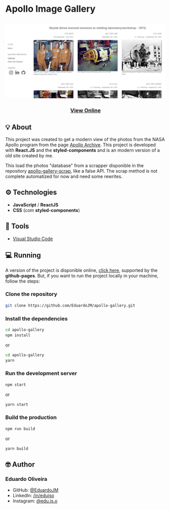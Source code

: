 # Apollo Image Gallery

<h2 align="center">
    <img src=".github/preview.jpg" alt="previa do site" />
</h2>

<h3 align="center">
    <a target="blank" href="https://eduardojm.github.io/apollo-gallery/#/">View Online</a>
</h3>

## :bulb: About

This project was created to get a modern view of the photos from the NASA Apollo program from the page [Apollo Archive](http://www.apolloarchive.com/apollo_gallery.html). This project is developed with **React.JS** and the **styled-components** and is an modern version of a old site created by me.

This load the photos "database" from a scrapper disponible in the repository [apollo-gallery-scrap](https://github.com/EduardoJM/apollo-gallery-scrap), like a false API. The scrap method is not complete automatized for now and need some rewrites.

## :gear: Technologies

- **JavaScript** / **ReactJS**
- **CSS** (com **styled-components**)

## :hammer: Tools

- [Visual Studio Code](https://code.visualstudio.com/download)

## :computer: Running

A version of the project is disponible online, [click here](https://eduardojm.github.io/apollo-gallery/#/), supported by the **github-pages**. But, if you want to run the project locally in your machine, follow the steps:

### Clone the repository

```bash
git clone https://github.com/EduardoJM/apollo-gallery.git
```

### Install the dependencies

```bash
cd apollo-gallery
npm install
```

or

```bash
cd apollo-gallery
yarn
```

### Run the development server

```bash
npm start
```

or 

```bash
yarn start
```

### Build the production

```bash
npm run build
```

or 

```bash
yarn build
```

## :nerd_face: Author

### Eduardo Oliveira

- GitHub: [@EduardoJM](https://github.com/eduardojm/)
- LinkedIn: [/in/edujso](https://www.linkedin.com/in/edujso/)
- Instagram: [@edu.js.o](https://instagram.com/edu.js.o)
